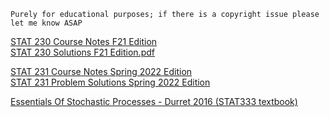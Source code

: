 `Purely for educational purposes; if there is a copyright issue please let me know ASAP`

[STAT 230 Course Notes F21 Edition](https://github.com/SomeArbitraryMathMajor/SomeArbitraryMathMajor/files/9155703/STAT.230.Course.Notes.F21.Edition.pdf)\
[STAT 230 Solutions F21 Edition.pdf](https://github.com/SomeArbitraryMathMajor/SomeArbitraryMathMajor/files/9155704/STAT.230.Solutions.F21.Edition.pdf)

[STAT 231 Course Notes Spring 2022 Edition](https://github.com/SomeArbitraryMathMajor/SomeArbitraryMathMajor/files/9155699/STAT.231.Course.Notes.Spring.2022.Edition.pdf)\
[STAT 231 Problem Solutions Spring 2022 Edition](https://github.com/SomeArbitraryMathMajor/SomeArbitraryMathMajor/files/9155700/STAT.231.Problem.Solutions.Spring.2022.Edition.pdf)

[Essentials Of Stochastic Processes - Durret 2016 (STAT333 textbook)](https://github.com/SomeArbitraryMathMajor/SomeArbitraryMathMajor/files/9155706/Durrett2016_Book_EssentialsOfStochasticProcesse.pdf)
